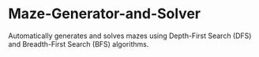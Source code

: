 # Maze-Generator-and-Solver
Automatically generates and solves mazes using Depth-First Search (DFS) and Breadth-First Search (BFS) algorithms. 
